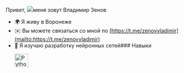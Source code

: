 Привет, ![](https://user-images.githubusercontent.com/18350557/176309783-0785949b-9127-417c-8b55-ab5a4333674e.gif)меня зовут Владимир Зенов 
* 🌍 Я живу в Воронеже
* ✉️ Вы можете связаться со мной по [https://t.me/zenovvladimir](mailto:https://t.me/zenovvladimir)
* 🧠 Я изучаю разработку нейронных сетей### Навыки  <p align="left"> <a href="https://www.python.org /" target="_blank" rel="noreferrer"><img src="https://raw.githubusercontent.com/danielcranney/readme-generator/main/public/icons/skills/python-colored.svg" width="36" height="36" alt="Python" /></a> </p> 
           
